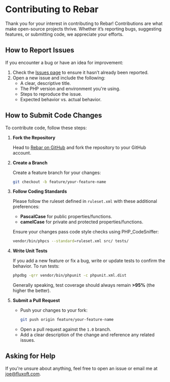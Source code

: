 # Contributing to Rebar

Thank you for your interest in contributing to Rebar! Contributions are what make open-source projects thrive. Whether it’s reporting bugs, suggesting features, or submitting code, we appreciate your efforts.

## How to Report Issues
If you encounter a bug or have an idea for improvement:

1. Check the [Issues page](https://github.com/fluxoft/rebar/issues) to ensure it hasn’t already been reported.
2. Open a new issue and include the following:
   - A clear, descriptive title.
   - The PHP version and environment you're using.
   - Steps to reproduce the issue.
   - Expected behavior vs. actual behavior.

## How to Submit Code Changes
To contribute code, follow these steps:

1. **Fork the Repository**

   Head to [Rebar on GitHub](https://github.com/fluxoft/rebar) and fork the repository to your GitHub account.

2. **Create a Branch**

   Create a feature branch for your changes:
   ```bash
   git checkout -b feature/your-feature-name
   ```

3. **Follow Coding Standards**

   Please follow the ruleset defined in `ruleset.xml` with these additional preferences:
   - **PascalCase** for public properties/functions.
   - **camelCase** for private and protected properties/functions.

   Ensure your changes pass code style checks using PHP_CodeSniffer:
   ```bash
   vendor/bin/phpcs --standard=ruleset.xml src/ tests/
   ```

4. **Write Unit Tests**

   If you add a new feature or fix a bug, write or update tests to confirm the behavior. To run tests:
   ```bash
   phpdbg -qrr vendor/bin/phpunit -c phpunit.xml.dist
   ```
   Generally speaking, test coverage should always remain **>95%** (the higher the better).

5. **Submit a Pull Request**

   - Push your changes to your fork:
     ```bash
     git push origin feature/your-feature-name
     ```
   - Open a pull request against the `1.0` branch.
   - Add a clear description of the change and reference any related issues.

## Asking for Help

If you're unsure about anything, feel free to open an issue or email me at [joe@fluxoft.com](mailto:joe@fluxoft.com).
